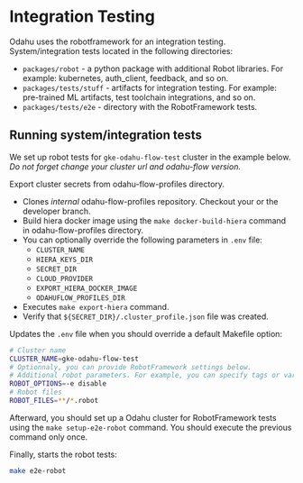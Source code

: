 # Integration Testing

Odahu uses the robotframework for an integration testing.
System/integration tests located in the following directories:
* `packages/robot` - a python package with additional Robot libraries. For example: kubernetes, auth_client, feedback, and so on. 
* `packages/tests/stuff` - artifacts for integration testing. For example: pre-trained ML artifacts, test toolchain integrations, and so on.
* `packages/tests/e2e` - directory with the RobotFramework tests.

## Running system/integration tests

We set up robot tests for `gke-odahu-flow-test` cluster in the example below.
*Do not forget change your cluster url and odahu-flow version.*

Export cluster secrets from odahu-flow-profiles directory.
* Clones *internal* odahu-flow-profiles repository. Checkout your or the developer branch.
* Build hiera docker image using the `make docker-build-hiera` command in odahu-flow-profiles directory.
* You can optionally override the following parameters in `.env` file:
  * `CLUSTER_NAME`
  * `HIERA_KEYS_DIR`
  * `SECRET_DIR`
  * `CLOUD_PROVIDER`
  * `EXPORT_HIERA_DOCKER_IMAGE`
  * `ODAHUFLOW_PROFILES_DIR`
* Executes `make export-hiera` command.
* Verify that `${SECRET_DIR}/.cluster_profile.json` file was created.

Updates the `.env` file when you should override a default Makefile option:
```bash
# Cluster name
CLUSTER_NAME=gke-odahu-flow-test
# Optionnaly, you can provide RobotFramework settings below.
# Additional robot parameters. For example, you can specify tags or variables.
ROBOT_OPTIONS=-e disable
# Robot files
ROBOT_FILES=**/*.robot
```

Afterward, you should set up a Odahu cluster for RobotFramework tests using the `make setup-e2e-robot` command.
You should execute the previous command only once.

Finally, starts the robot tests:
```bash
make e2e-robot
```

